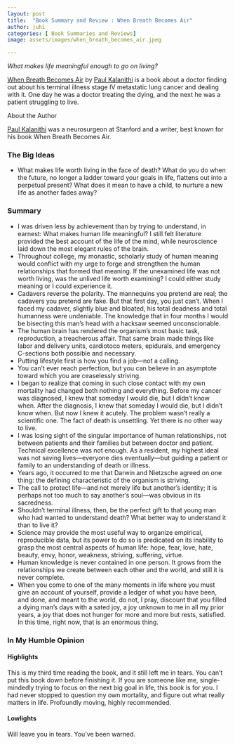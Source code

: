 ```yaml
---
layout: post
title:  "Book Summary and Review : When Breath Becomes Air"
author: juhi
categories: [ Book Summaries and Reviews]
image: assets/images/when_breath_becomes_air.jpeg

---
```




_What makes life meaningful enough to go on living?_

[When Breath Becomes Air](https://www.goodreads.com/book/show/25899336-when-breath-becomes-air) by [Paul Kalanithi](https://en.wikipedia.org/wiki/Paul_Kalanithi) is a book about a doctor finding out about his terminal illness stage IV metastatic lung cancer and dealing with it. One day he was a doctor treating the dying, and the next he was a patient struggling to live.

About the Author

[Paul Kalanithi](https://en.wikipedia.org/wiki/Paul_Kalanithi) was a neurosurgeon at Stanford and a writer, best known for his book When Breath Becomes Air.


### The Big Ideas



*   What makes life worth living in the face of death? What do you do when the future, no longer a ladder toward your goals in life, flattens out into a perpetual present? What does it mean to have a child, to nurture a new life as another fades away?


### Summary



*   I was driven less by achievement than by trying to understand, in earnest: What makes human life meaningful? I still felt literature provided the best account of the life of the mind, while neuroscience laid down the most elegant rules of the brain.
*   Throughout college, my monastic, scholarly study of human meaning would conflict with my urge to forge and strengthen the human relationships that formed that meaning. If the unexamined life was not worth living, was the unlived life worth examining? I could either study meaning or I could experience it.
*   Cadavers reverse the polarity. The mannequins you pretend are real; the cadavers you pretend are fake. But that first day, you just can’t. When I faced my cadaver, slightly blue and bloated, his total deadness and total humanness were undeniable. The knowledge that in four months I would be bisecting this man’s head with a hacksaw seemed unconscionable.
*   The human brain has rendered the organism’s most basic task, reproduction, a treacherous affair. That same brain made things like labor and delivery units, cardiotoco meters, epidurals, and emergency C-sections both possible and necessary.
*   Putting lifestyle first is how you find a job—not a calling.
*   You can’t ever reach perfection, but you can believe in an asymptote toward which you are ceaselessly striving.
*   I began to realize that coming in such close contact with my own mortality had changed both nothing and everything. Before my cancer was diagnosed, I knew that someday I would die, but I didn’t know when. After the diagnosis, I knew that someday I would die, but I didn’t know when. But now I knew it acutely. The problem wasn’t really a scientific one. The fact of death is unsettling. Yet there is no other way to live.
*   I was losing sight of the singular importance of human relationships, not between patients and their families but between doctor and patient. Technical excellence was not enough. As a resident, my highest ideal was not saving lives—everyone dies eventually—but guiding a patient or family to an understanding of death or illness.
*   Years ago, it occurred to me that Darwin and Nietzsche agreed on one thing: the defining characteristic of the organism is striving.
*   The call to protect life—and not merely life but another’s identity; it is perhaps not too much to say another’s soul—was obvious in its sacredness.
*   Shouldn’t terminal illness, then, be the perfect gift to that young man who had wanted to understand death? What better way to understand it than to live it?
*   Science may provide the most useful way to organize empirical, reproducible data, but its power to do so is predicated on its inability to grasp the most central aspects of human life: hope, fear, love, hate, beauty, envy, honor, weakness, striving, suffering, virtue.
*   Human knowledge is never contained in one person. It grows from the relationships we create between each other and the world, and still it is never complete.
*   When you come to one of the many moments in life where you must give an account of yourself, provide a ledger of what you have been, and done, and meant to the world, do not, I pray, discount that you filled a dying man’s days with a sated joy, a joy unknown to me in all my prior years, a joy that does not hunger for more and more but rests, satisfied. In this time, right now, that is an enormous thing.


### In My Humble Opinion


#### Highlights

This is my third time reading the  book, and it still left me in tears. You can’t put this book down before finishing it. If you are someone like me, single-mindedly trying to focus on the next big goal in life, this book is for you. I had never stopped to question my own mortality, and figure out what really matters in life. Profoundly moving, highly recommended. 


#### Lowlights

Will leave you in tears. You’ve been warned.
